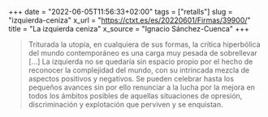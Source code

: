 +++
date = "2022-06-05T11:56:33+02:00"
tags = ["retalls"]
slug = "izquierda-ceniza"
x_url = "https://ctxt.es/es/20220601/Firmas/39900/"
title = "La izquierda ceniza"
x_source = "Ignacio Sánchez-Cuenca"
+++


> Triturada la utopía, en cualquiera de sus formas, la crítica hiperbólica del mundo contemporáneo es una carga muy pesada de sobrellevar […] La izquierda no se quedaría sin espacio propio por el hecho de reconocer la complejidad del mundo, con su intrincada mezcla de aspectos positivos y negativos. Se pueden celebrar hasta los pequeños avances sin por ello renunciar a la lucha por la mejora en todos los ámbitos posibles de aquellas situaciones de opresión, discriminación y explotación que perviven y se enquistan.
